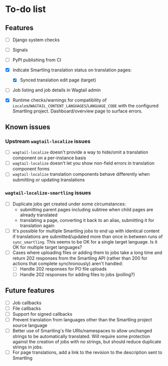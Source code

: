 # To-do list

## Features

- [ ] Django system checks
- [ ] Signals
- [ ] PyPI publishing from CI
- [x] Indicate Smartling translation status on translation pages:
    - [x] Synced translation edit page (target)
- [ ] Job listing and job details in Wagtail admin
- [x] Runtime checks/warnings for compatibility of
      `Locale`s/`WAGTAIL_CONTENT_LANGUAGES`/`LANGUAGE_CODE` with the configured
      Smartling project. Dashboard/overview page to surface errors.


## Known issues

### Upstream `wagtail-localize` issues

- [ ] `wagtail-localize` doesn't provide a way to hide/omit a translation component on a per-instance basis
- [ ] `wagtail-localize` doesn't let you show non-field errors in translation component forms
- [ ] `wagtail-localize` translation components behave differently when submitting or updating translations

### `wagtail-localize-smartling` issues

- [ ] Duplicate jobs get created under some circumstances:
    - submitting parent pages including subtree when child pages are already translated
    - translating a page, converting it back to an alias, submitting it for translation again
- [ ] It's possible for multiple Smartling jobs to end up with identical content
      if translations are submitted/updated more than once in between runs of
      `sync_smartling`. This seems to be OK for a single target language. Is it OK for
multiple target languages?
- [ ] Cases where uploading files or adding them to jobs take a long time and return 202 responses from the Smartling API (rather than 200 for actions that complete synchronously) aren't handled:
    - [ ] Handle 202 responses for PO file uploads
    - [ ] Handle 202 responses for adding files to jobs (polling?)

## Future features

- [ ] Job callbacks
- [ ] File callbacks
- [ ] Support for signed callbacks
- [ ] Prevent translation from languages other than the Smartling project source language
- [ ] Better use of Smartling's file URIs/namespaces to allow unchanged strings
      to be automatically translated. Will require some protection against the
      creation of jobs with no strings, but should reduce duplicate strings in jobs.
- [ ] For page translations, add a link to the revision to the description sent
      to Smartling
